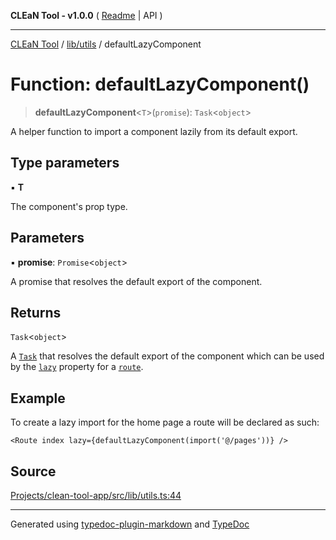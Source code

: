 **CLEaN Tool - v1.0.0** ( [Readme](../../../README.md) \| API )

***

[CLEaN Tool](../../../modules.md) / [lib/utils](../README.md) / defaultLazyComponent

# Function: defaultLazyComponent()

> **defaultLazyComponent**\<`T`\>(`promise`): `Task`\<`object`\>

A helper function to import a component lazily from its default export.

## Type parameters

▪ **T**

The component's prop type.

## Parameters

▪ **promise**: `Promise`\<`object`\>

A promise that resolves the default export of the component.

## Returns

`Task`\<`object`\>

A [`Task`](https://gcanti.github.io/fp-ts/modules/Task.ts.html) that resolves the default export of the component which can be used by the [`lazy`](https://reactrouter.com/en/main/route/lazy) property for a [`route`](https://reactrouter.com/en/main/route/route).

## Example

To create a lazy import for the home page a route will be declared as such:
```tsx
<Route index lazy={defaultLazyComponent(import('@/pages'))} />
```

## Source

[Projects/clean-tool-app/src/lib/utils.ts:44](https://github.com/yuckyh/clean-tool-app/)

***

Generated using [typedoc-plugin-markdown](https://www.npmjs.com/package/typedoc-plugin-markdown) and [TypeDoc](https://typedoc.org/)

